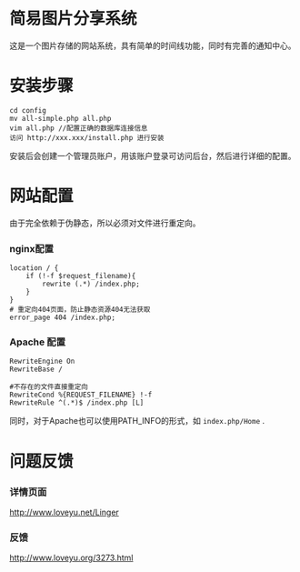 # 简易图片分享系统
这是一个图片存储的网站系统，具有简单的时间线功能，同时有完善的通知中心。

# 安装步骤
	cd config
	mv all-simple.php all.php
	vim all.php //配置正确的数据库连接信息
	访问 http://xxx.xxx/install.php 进行安装
安装后会创建一个管理员账户，用该账户登录可访问后台，然后进行详细的配置。

# 网站配置
由于完全依赖于伪静态，所以必须对文件进行重定向。
### nginx配置
	location / {
		if (!-f $request_filename){
			rewrite (.*) /index.php;
		}
	}
	# 重定向404页面，防止静态资源404无法获取
	error_page 404 /index.php;

### Apache 配置
	RewriteEngine On
	RewriteBase /

	#不存在的文件直接重定向
	RewriteCond %{REQUEST_FILENAME} !-f
	RewriteRule ^(.*)$ /index.php [L]
同时，对于Apache也可以使用PATH_INFO的形式，如 `index.php/Home` .

# 问题反馈
### 详情页面
http://www.loveyu.net/Linger
### 反馈
http://www.loveyu.org/3273.html
